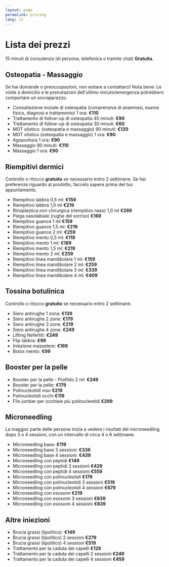 ```yaml
---
layout: page
permalink: pricing
lang: it
---
```

# Lista dei prezzi
15 minuti di consulenza (di persona, telefonica o tramite chat) **Gratuita**.

## Osteopatia - Massaggio
Se hai domande o preoccupazioni, non esitare a contattarci! Nota bene: Le visite a domicilio e le prenotazioni dell'ultimo minuto/emergenza potrebbero comportare un sovrapprezzo.
- Consultazione iniziale di osteopatia (comprensiva di anamnesi, esame fisico, diagnosi e trattamento) 1 ora: **€110**
- Trattamento di follow-up di osteopatia 45 minuti: **€90**
- Trattamento di follow-up di osteopatia 30 minuti: **€60**
- MOT olistico: (osteopatia e massaggio) 90 minuti: **€120**
- MOT olistico (osteopatia e massaggio) 1 ora: **€90**
- Agopuntura 1 ora: **€90**
- Massaggio 90 minuti: **€110**
- Massaggio 1 ora: **€90**

## Riempitivi dermici
Controllo o ritocco **gratuito** se necessario entro 2 settimane. Se hai preferenze riguardo al prodotto, faccelo sapere prima del tuo appuntamento.


- Riempitivo labbra 0,5 ml: **€159**
- Riempitivo labbra 1,0 ml **€219**
- Rinoplastica non chirurgica (riempitivo naso) 1,0 ml **€269**
- Piega nasolabiale (rughe del sorriso) **€169**
- Riempitivo guance 1 ml **€159**
- Riempitivo guance 1,5 ml: **€219**
- Riempitivo guance 2 ml: **€259**
- Riempitivo mento 0,5 ml: **€119**
- Riempitivo mento 1 ml: **€189**
- Riempitivo mento 1,5 ml: **€219**
- Riempitivo mento 2 ml: **€259**
- Riempitivo linea mandibolare 1 ml: **€159**
- Riempitivo linea mandibolare 2 ml: **€259**
- Riempitivo linea mandibolare 3 ml: **€339**
- Riempitivo linea mandibolare 4 ml: **€409**

## Tossina botulinica
Controllo o ritocco **gratuito** se necessario entro 2 settimane.
- Siero antirughe 1 zona: **€139**
- Siero antirughe 2 zone: **€179**
- Siero antirughe 3 zone: **€219**
- Siero antirughe 4 zone: **€249**
- Lifting Nefertiti: **€249**
- Flip labbra: **€99**
- Iniezione massetere: **€169**
- Botox mento: **€99**

## Booster per la pelle
- Booster per la pelle - Profhilo 2 ml: **€249**
- Booster per la pelle: **€179**
- Polinucleotidi viso **€219**
- Polinucleotidi occhi **€119**
- Filo jumber per occhiaie più polinucleotidi **€299**

## Microneedling
La maggior parte delle persone inizia a vedere i risultati del microneedling dopo 3 o 4 sessioni, con un intervallo di circa 4 o 6 settimane.
- Microneedling base: **€119**
- Microneedling base 3 sessioni: **€339**
- Microneedling base 4 sessioni: **€439**
- Microneedling con peptidi **€149**
- Microneedling con peptidi 3 sessioni **€429**
- Microneedling con peptidi 4 sessioni **€559**
- Microneedling con polinucleotidi **€179**
- Microneedling con polinucleotidi 3 sessioni **€519**
- Microneedling con polinucleotidi 4 sessioni **€679**
- Microneedling con esosomi **€219**
- Microneedling con esosomi 3 sessioni **€639**
- Microneedling con esosomi 4 sessioni **€839**

## Altre iniezioni
- Brucia grassi (lipolitico): **€149**
- Brucia grassi (lipolitico) 2 sessioni **€279**
- Brucia grassi (lipolitico) 4 sessioni **€519**
- Trattamento per la caduta dei capelli **€129**
- Trattamento per la caduta dei capelli 2 sessioni **€249**
- Trattamento per la caduta dei capelli 4 sessioni **€459**
